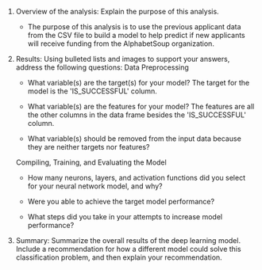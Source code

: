 1. Overview of the analysis: Explain the purpose of this analysis.
    - The purpose of this analysis is to use the previous applicant data from the CSV file to build a model to help predict if new applicants will receive funding from the AlphabetSoup organization.


2. Results: Using bulleted lists and images to support your answers, address the following questions:
    Data Preprocessing
    - What variable(s) are the target(s) for your model?
        The target for the model is the 'IS_SUCCESSFUL' column.

    - What variable(s) are the features for your model?
        The features are all the other columns in the data frame besides the 'IS_SUCCESSFUL' column.

    - What variable(s) should be removed from the input data because they are neither targets nor features?



    Compiling, Training, and Evaluating the Model
    - How many neurons, layers, and activation functions did you select for your neural network model, and why?


    - Were you able to achieve the target model performance?


    - What steps did you take in your attempts to increase model performance?



3. Summary: Summarize the overall results of the deep learning model. Include a recommendation for how a different model could solve this classification problem, and then explain your recommendation.